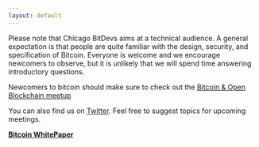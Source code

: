 ```yaml
---
layout: default
---
```


Please note that Chicago BitDevs aims at a technical audience. A general expectation is that people are quite familiar with the design, security, and specification of Bitcoin. Everyone is welcome and we encourage newcomers to observe, but it is unlikely that we will spend time answering introductory questions.

Newcomers to bitcoin should make sure to check out the [Bitcoin & Open Blockchain meetup](https://www.meetup.com/Bitcoin-Open-Blockchain-Community-Chicago/)

You can also find us on [Twitter](https://twitter.com/chibitdevs). Feel free to suggest topics for upcoming meetings.


**[Bitcoin WhitePaper](https://bitcoin.org/bitcoin.pdf)**
